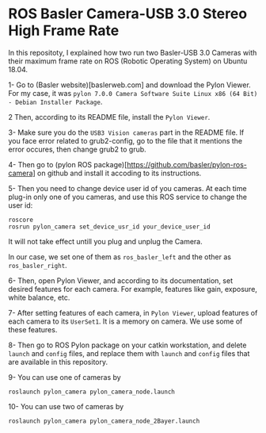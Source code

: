 # ROS Basler Camera-USB 3.0 Stereo High Frame Rate

In this repositoty, I explained how two run two Basler-USB 3.0 Cameras with their maximum frame rate on ROS (Robotic Operating System) on Ubuntu 18.04.

1- Go to (Basler website)[baslerweb.com] and download the Pylon Viewer. For my case, it was `pylon 7.0.0 Camera Software Suite Linux x86 (64 Bit) - Debian Installer Package`.

2 Then, according to its README file, install the `Pylon Viewer`.

3- Make sure you do the `USB3 Vision cameras` part in the README file. If you face error related to grub2-config, go to the file that it mentions the error occures, then change grub2 to grub.

4- Then go to (pylon ROS package)[https://github.com/basler/pylon-ros-camera] on github and install it accoding to its instructions.

5- Then you need to change device user id of you cameras. At each time plug-in only one of you cameras, and use this ROS service to change the user id:
```
roscore
rosrun pylon_camera set_device_usr_id your_device_user_id
```
It will not take effect untill you plug and unplug the Camera.

In our case, we set one of them as `ros_basler_left` and the other as `ros_basler_right`.

6- Then, open Pylon Viewer, and according to its documentation, set desired features for each camera. For example, features like gain, exposure, white balance, etc.

7- After setting features of each camera, in `Pylon Viewer`, upload features of each camera to its `UserSet1`. It is a memory on camera. We use some of these features.

8- Then go to ROS Pylon package on your catkin workstation, and delete `launch` and `config` files, and replace them with `launch` and `config` files that are available in this repository.

9- You can use one of cameras by 
```
roslaunch pylon_camera pylon_camera_node.launch 
```

10- You can use two of cameras by 
```
roslaunch pylon_camera pylon_camera_node_2Bayer.launch 
```




